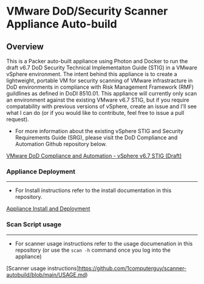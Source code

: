 
# VMware DoD/Security Scanner Appliance Auto-build

## Overview

This is a Packer auto-built appliance using Photon and Docker to run the draft v6.7 DoD Security Technical Implementaiton Guide (STIG) in a VMware vSphere environment. The intent behind this appliance is to create a lightweight, portable VM for security scanning of VMware infrastracture in DoD environments in compliance with Risk Management Framework (RMF) guildlines as defined in DoDI 8510.01. This appliance will currently only scan an environment against the existing VMware v6.7 STIG, but if you require compatability with previous versions of vSphere, create an issue and I'll see what I can do (or if you would like to contribute, feel free to issue a pull request).

* For more information about the existing vSphere STIG and Security Requirements Guide (SRG), please visit the DoD Compliance and Automation Github repository below.

[VMware DoD Compliance and Automation - vSphere v6.7 STIG (Draft)](https://github.com/vmware/dod-compliance-and-automation)


### Appliance Deployment

---

* For Install instructions refer to the install documentation in this repository.

[Appliance Install and Deployment](https://github.com/1computerguy/scanner-autobuild/blob/main/INSTALL.md)


### Scan Script usage

---

* For scanner usage instructions refer to the usage documenation in this repository (or use the `scan -h` command once you log into the appliance)

[Scanner usage instructions]https://github.com/1computerguy/scanner-autobuild/blob/main/USAGE.md)
